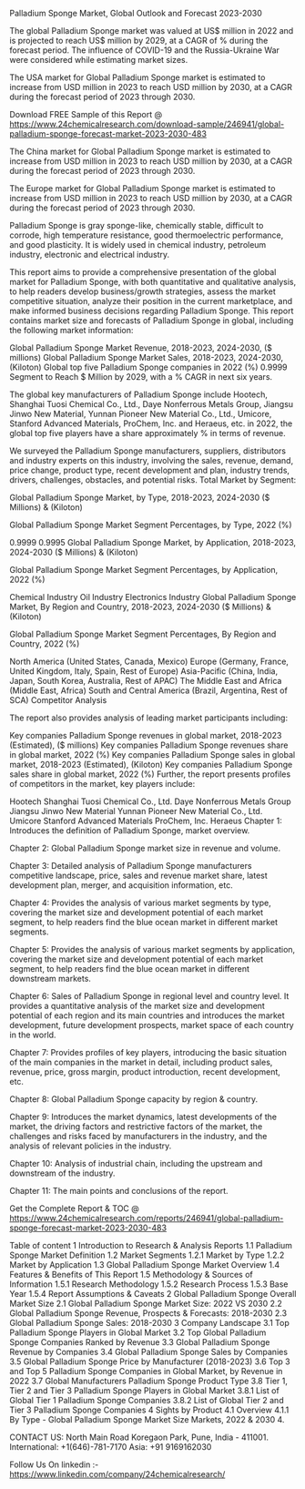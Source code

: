 Palladium Sponge Market, Global Outlook and Forecast 2023-2030

The global Palladium Sponge market was valued at US$ million in 2022 and is projected to reach US$ million by 2029, at a CAGR of % during the forecast period. The influence of COVID-19 and the Russia-Ukraine War were considered while estimating market sizes.

The USA market for Global Palladium Sponge market is estimated to increase from USD million in 2023 to reach USD million by 2030, at a CAGR during the forecast period of 2023 through 2030.

Download FREE Sample of this Report @ https://www.24chemicalresearch.com/download-sample/246941/global-palladium-sponge-forecast-market-2023-2030-483

The China market for Global Palladium Sponge market is estimated to increase from USD million in 2023 to reach USD million by 2030, at a CAGR during the forecast period of 2023 through 2030.

The Europe market for Global Palladium Sponge market is estimated to increase from USD million in 2023 to reach USD million by 2030, at a CAGR during the forecast period of 2023 through 2030.

Palladium Sponge is gray sponge-like, chemically stable, difficult to corrode, high temperature resistance, good thermoelectric performance, and good plasticity. It is widely used in chemical industry, petroleum industry, electronic and electrical industry.

This report aims to provide a comprehensive presentation of the global market for Palladium Sponge, with both quantitative and qualitative analysis, to help readers develop business/growth strategies, assess the market competitive situation, analyze their position in the current marketplace, and make informed business decisions regarding Palladium Sponge. This report contains market size and forecasts of Palladium Sponge in global, including the following market information:

Global Palladium Sponge Market Revenue, 2018-2023, 2024-2030, ($ millions)
Global Palladium Sponge Market Sales, 2018-2023, 2024-2030, (Kiloton)
Global top five Palladium Sponge companies in 2022 (%)
0.9999 Segment to Reach $ Million by 2029, with a % CAGR in next six years.

The global key manufacturers of Palladium Sponge include Hootech, Shanghai Tuosi Chemical Co., Ltd., Daye Nonferrous Metals Group, Jiangsu Jinwo New Material, Yunnan Pioneer New Material Co., Ltd., Umicore, Stanford Advanced Materials, ProChem, Inc. and Heraeus, etc. in 2022, the global top five players have a share approximately % in terms of revenue.

We surveyed the Palladium Sponge manufacturers, suppliers, distributors and industry experts on this industry, involving the sales, revenue, demand, price change, product type, recent development and plan, industry trends, drivers, challenges, obstacles, and potential risks. Total Market by Segment:

Global Palladium Sponge Market, by Type, 2018-2023, 2024-2030 ($ Millions) & (Kiloton)

Global Palladium Sponge Market Segment Percentages, by Type, 2022 (%)

0.9999
0.9995
Global Palladium Sponge Market, by Application, 2018-2023, 2024-2030 ($ Millions) & (Kiloton)

Global Palladium Sponge Market Segment Percentages, by Application, 2022 (%)

Chemical Industry
Oil Industry
Electronics Industry
Global Palladium Sponge Market, By Region and Country, 2018-2023, 2024-2030 ($ Millions) & (Kiloton)

Global Palladium Sponge Market Segment Percentages, By Region and Country, 2022 (%)

North America (United States, Canada, Mexico)
Europe (Germany, France, United Kingdom, Italy, Spain, Rest of Europe)
Asia-Pacific (China, India, Japan, South Korea, Australia, Rest of APAC)
The Middle East and Africa (Middle East, Africa)
South and Central America (Brazil, Argentina, Rest of SCA)
Competitor Analysis

The report also provides analysis of leading market participants including:

Key companies Palladium Sponge revenues in global market, 2018-2023 (Estimated), ($ millions)
Key companies Palladium Sponge revenues share in global market, 2022 (%)
Key companies Palladium Sponge sales in global market, 2018-2023 (Estimated), (Kiloton)
Key companies Palladium Sponge sales share in global market, 2022 (%)
Further, the report presents profiles of competitors in the market, key players include:

Hootech
Shanghai Tuosi Chemical Co., Ltd.
Daye Nonferrous Metals Group
Jiangsu Jinwo New Material
Yunnan Pioneer New Material Co., Ltd.
Umicore
Stanford Advanced Materials
ProChem, Inc.
Heraeus
Chapter 1: Introduces the definition of Palladium Sponge, market overview.

Chapter 2: Global Palladium Sponge market size in revenue and volume.

Chapter 3: Detailed analysis of Palladium Sponge manufacturers competitive landscape, price, sales and revenue market share, latest development plan, merger, and acquisition information, etc.

Chapter 4: Provides the analysis of various market segments by type, covering the market size and development potential of each market segment, to help readers find the blue ocean market in different market segments.

Chapter 5: Provides the analysis of various market segments by application, covering the market size and development potential of each market segment, to help readers find the blue ocean market in different downstream markets.

Chapter 6: Sales of Palladium Sponge in regional level and country level. It provides a quantitative analysis of the market size and development potential of each region and its main countries and introduces the market development, future development prospects, market space of each country in the world.

Chapter 7: Provides profiles of key players, introducing the basic situation of the main companies in the market in detail, including product sales, revenue, price, gross margin, product introduction, recent development, etc.

Chapter 8: Global Palladium Sponge capacity by region & country.

Chapter 9: Introduces the market dynamics, latest developments of the market, the driving factors and restrictive factors of the market, the challenges and risks faced by manufacturers in the industry, and the analysis of relevant policies in the industry.

Chapter 10: Analysis of industrial chain, including the upstream and downstream of the industry.

Chapter 11: The main points and conclusions of the report.

Get the Complete Report & TOC @ https://www.24chemicalresearch.com/reports/246941/global-palladium-sponge-forecast-market-2023-2030-483

Table of content
1 Introduction to Research & Analysis Reports
1.1 Palladium Sponge Market Definition
1.2 Market Segments
1.2.1 Market by Type
1.2.2 Market by Application
1.3 Global Palladium Sponge Market Overview
1.4 Features & Benefits of This Report
1.5 Methodology & Sources of Information
1.5.1 Research Methodology
1.5.2 Research Process
1.5.3 Base Year
1.5.4 Report Assumptions & Caveats
2 Global Palladium Sponge Overall Market Size
2.1 Global Palladium Sponge Market Size: 2022 VS 2030
2.2 Global Palladium Sponge Revenue, Prospects & Forecasts: 2018-2030
2.3 Global Palladium Sponge Sales: 2018-2030
3 Company Landscape
3.1 Top Palladium Sponge Players in Global Market
3.2 Top Global Palladium Sponge Companies Ranked by Revenue
3.3 Global Palladium Sponge Revenue by Companies
3.4 Global Palladium Sponge Sales by Companies
3.5 Global Palladium Sponge Price by Manufacturer (2018-2023)
3.6 Top 3 and Top 5 Palladium Sponge Companies in Global Market, by Revenue in 2022
3.7 Global Manufacturers Palladium Sponge Product Type
3.8 Tier 1, Tier 2 and Tier 3 Palladium Sponge Players in Global Market
3.8.1 List of Global Tier 1 Palladium Sponge Companies
3.8.2 List of Global Tier 2 and Tier 3 Palladium Sponge Companies
4 Sights by Product
4.1 Overview
4.1.1 By Type - Global Palladium Sponge Market Size Markets, 2022 & 2030
4.

CONTACT US:
North Main Road Koregaon Park, Pune, India - 411001.
International: +1(646)-781-7170
Asia: +91 9169162030

Follow Us On linkedin :- https://www.linkedin.com/company/24chemicalresearch/
